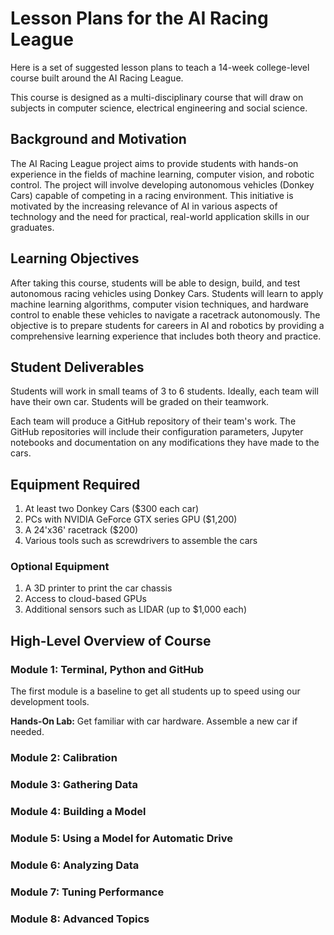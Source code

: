 # Lesson Plans for the AI Racing League

Here is a set of suggested lesson plans to teach a 14-week
college-level course built around the AI Racing League.

This course is designed as a multi-disciplinary course that will draw on subjects in computer science, electrical engineering and social science.

## Background and Motivation

The AI Racing League project aims to provide students with hands-on experience in the fields of machine learning, computer vision, and robotic control. The project will involve developing autonomous vehicles (Donkey Cars) capable of competing in a racing environment. This initiative is motivated by the increasing relevance of AI in various aspects of technology and the need for practical, real-world application skills in our graduates.

## Learning Objectives

After taking this course, students will be able to design, build, and test autonomous racing vehicles using Donkey Cars. Students will learn to apply machine learning algorithms, computer vision techniques, and hardware control to enable these vehicles to navigate a racetrack autonomously. The objective is to prepare students for careers in AI and robotics by providing a comprehensive learning experience that includes both theory and practice.

## Student Deliverables

Students will work in small teams of 3 to 6 students.  Ideally, each team
will have their own car.  Students will be graded on their teamwork.

Each team will produce a GitHub repository of their team's work.  The GitHub
repositories will include their configuration parameters, Jupyter notebooks and
documentation on any modifications they have made to the cars.

## Equipment Required

1. At least two Donkey Cars ($300 each car)
2. PCs with NVIDIA GeForce GTX series GPU ($1,200)
3. A 24'x36' racetrack ($200)
4. Various tools such as screwdrivers to assemble the cars

### Optional Equipment

1. A 3D printer to print the car chassis
2. Access to cloud-based GPUs
3. Additional sensors such as LIDAR (up to $1,000 each)

## High-Level Overview of Course

### Module 1: Terminal, Python and GitHub

The first module is a baseline to get all students up to speed using our development tools.

**Hands-On Lab:** Get familiar with car hardware.  Assemble a new car if needed.

### Module 2: Calibration

### Module 3: Gathering Data

### Module 4: Building a Model

### Module 5: Using a Model for Automatic Drive

### Module 6: Analyzing Data

### Module 7: Tuning Performance

### Module 8: Advanced Topics